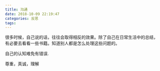 ```yaml
---
title: 沟通
date: 2018-10-09 22:19:47
categories: 反思
tags:
---
```


很多时候，自己说的话，往往会取得相反的效果。除了自己在日常生活中的总结，有必要去看看一些书籍。知道别人都是怎么处理这些问题的。

自己的认知难免有错误.

尊重，真诚，理解


